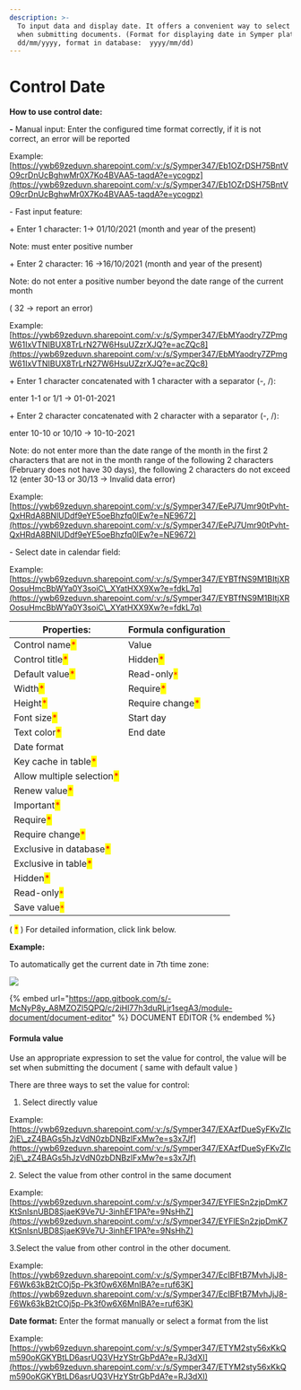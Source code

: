 ```yaml
---
description: >-
  To input data and display date. It offers a convenient way to select a date
  when submitting documents. (Format for displaying date in Symper platform:
  dd/mm/yyyy, format in database:  yyyy/mm/dd)
---
```


# Control Date

**How to use control date:**

&#x20; **-** Manual input: Enter the configured time format correctly, if it is not correct, an error will be reported

Example: [https://ywb69zeduvn.sharepoint.com/:v:/s/Symper347/Eb1OZrDSH75BntVO9crDnUcBghwMr0X7Ko4BVAA5-taqdA?e=ycogpz](https://ywb69zeduvn.sharepoint.com/:v:/s/Symper347/Eb1OZrDSH75BntVO9crDnUcBghwMr0X7Ko4BVAA5-taqdA?e=ycogpz)

&#x20;\- Fast input feature:&#x20;

\+ Enter 1 character:  1-> 01/10/2021  (month and year of the present)

Note: must enter positive number

\+ Enter 2 character: 16 ->16/10/2021 (month and year of the present)

Note: do not enter a positive number beyond the date range of the current month

&#x20;( 32 -> report an error)

&#x20;Example: [https://ywb69zeduvn.sharepoint.com/:v:/s/Symper347/EbMYaodry7ZPmgW61IxVTNIBUX8TrLrN27W6HsuUZzrXJQ?e=acZQc8](https://ywb69zeduvn.sharepoint.com/:v:/s/Symper347/EbMYaodry7ZPmgW61IxVTNIBUX8TrLrN27W6HsuUZzrXJQ?e=acZQc8)

&#x20; \+ Enter 1 character concatenated with 1 character with a separator (-, /):

enter 1-1 or 1/1 -> 01-01-2021

&#x20; \+ Enter 2 character concatenated with 2 character with a separator (-, /):

enter 10-10 or 10/10 -> 10-10-2021&#x20;

Note: do not enter more than the date range of the month in the first 2 characters that are not in the month range of the following 2 characters (February does not have 30 days), the following 2 characters do not exceed 12 (enter 30-13 or 30/13 -> Invalid data error)

Example: [https://ywb69zeduvn.sharepoint.com/:v:/s/Symper347/EePJ7Umr90tPvht-QxHRdA8BNlUDdf9eYE5oeBhzfq0lEw?e=NE9672](https://ywb69zeduvn.sharepoint.com/:v:/s/Symper347/EePJ7Umr90tPvht-QxHRdA8BNlUDdf9eYE5oeBhzfq0lEw?e=NE9672)

&#x20; \- Select date in calendar field:&#x20;

Example: [https://ywb69zeduvn.sharepoint.com/:v:/s/Symper347/EYBTfNS9M1BItjXROosuHmcBbWYa0Y3soiC\_XYatHXX9Xw?e=fdkL7q](https://ywb69zeduvn.sharepoint.com/:v:/s/Symper347/EYBTfNS9M1BItjXROosuHmcBbWYa0Y3soiC\_XYatHXX9Xw?e=fdkL7q)

| Properties:                                                | Formula configuration                            |
| ---------------------------------------------------------- | ------------------------------------------------ |
| Control name<mark style="color:red;">\*</mark>             | Value                                            |
| Control title<mark style="color:red;">\*</mark>            | Hidden<mark style="color:red;">\*</mark>         |
| Default value<mark style="color:red;">\*</mark>            | Read-only<mark style="color:red;">`*`</mark>     |
| Width<mark style="color:red;">\*</mark>                    | Require<mark style="color:red;">\*</mark>        |
| Height<mark style="color:red;">\*</mark>                   | Require change<mark style="color:red;">\*</mark> |
| Font size<mark style="color:red;">\*</mark>                | Start day                                        |
| Text color<mark style="color:red;">\*</mark>               | End date                                         |
| Date format                                                |                                                  |
| Key cache in table<mark style="color:red;">\*</mark>       |                                                  |
| Allow multiple selection<mark style="color:red;">\*</mark> |                                                  |
| Renew value<mark style="color:red;">\*</mark>              |                                                  |
| Important<mark style="color:red;">\*</mark>                |                                                  |
| Require<mark style="color:red;">\*</mark>                  |                                                  |
| Require change<mark style="color:red;">\*</mark>           |                                                  |
| Exclusive in database<mark style="color:red;">\*</mark>    |                                                  |
| Exclusive in table<mark style="color:red;">\*</mark>       |                                                  |
| Hidden<mark style="color:red;">\*</mark>                   |                                                  |
| Read-only<mark style="color:red;">`*`</mark>               |                                                  |
| Save value<mark style="color:red;">`*`</mark>              |                                                  |

( <mark style="color:red;">\*</mark> ) For detailed information, click link below.

**Example:**

To automatically get the current date in 7th time zone:

![](<../../.gitbook/assets/image (30).png>)

{% embed url="https://app.gitbook.com/s/-McNyP8y_A8MZOZl5QPQ/c/2iHl77h3duRLjr1segA3/module-document/document-editor" %}
DOCUMENT EDITOR
{% endembed %}



#### Formula value

Use an appropriate expression to set the value for control, the value will be set when submitting the document ( same with default value )

There are three ways to set the value for control:

1. Select directly value

Example: [https://ywb69zeduvn.sharepoint.com/:v:/s/Symper347/EXAzfDueSyFKvZIc2jE\_zZ4BAGs5hJzVdN0zbDNBzlFxMw?e=s3x7Jf](https://ywb69zeduvn.sharepoint.com/:v:/s/Symper347/EXAzfDueSyFKvZIc2jE\_zZ4BAGs5hJzVdN0zbDNBzlFxMw?e=s3x7Jf)

&#x20; 2\. Select the value from other control in the same document

Example: [https://ywb69zeduvn.sharepoint.com/:v:/s/Symper347/EYFlESn2zjpDmK7KtSnIsnUBD8SjaeK9Ve7U-3inhEF1PA?e=9NsHhZ](https://ywb69zeduvn.sharepoint.com/:v:/s/Symper347/EYFlESn2zjpDmK7KtSnIsnUBD8SjaeK9Ve7U-3inhEF1PA?e=9NsHhZ)

&#x20; 3.Select the value from other control in the other document.

Example: [https://ywb69zeduvn.sharepoint.com/:v:/s/Symper347/EcIBFtB7MvhJjJ8-F6Wk63kB2tCOj5p-Pk3f0w6X6MnIBA?e=ruf63K](https://ywb69zeduvn.sharepoint.com/:v:/s/Symper347/EcIBFtB7MvhJjJ8-F6Wk63kB2tCOj5p-Pk3f0w6X6MnIBA?e=ruf63K)

**Date format:** Enter the format manually or select a format from the list

Example: [https://ywb69zeduvn.sharepoint.com/:v:/s/Symper347/ETYM2sty56xKkQm590oKGKYBtLD6asrUQ3VHzYStrGbPdA?e=RJ3dXI](https://ywb69zeduvn.sharepoint.com/:v:/s/Symper347/ETYM2sty56xKkQm590oKGKYBtLD6asrUQ3VHzYStrGbPdA?e=RJ3dXI)
